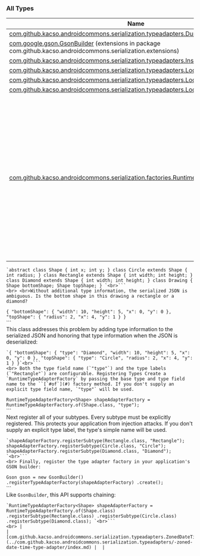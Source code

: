 

### All Types

| Name | Summary |
|---|---|
| [com.github.kacso.androidcommons.serialization.typeadapters.DurationTypeAdapter](../com.github.kacso.androidcommons.serialization.typeadapters/-duration-type-adapter/index.md) |  |
| [com.google.gson.GsonBuilder](../com.github.kacso.androidcommons.serialization.extensions/com.google.gson.-gson-builder/index.md) (extensions in package com.github.kacso.androidcommons.serialization.extensions) |  |
| [com.github.kacso.androidcommons.serialization.typeadapters.InstantTypeAdapter](../com.github.kacso.androidcommons.serialization.typeadapters/-instant-type-adapter/index.md) |  |
| [com.github.kacso.androidcommons.serialization.typeadapters.LocalDateTimeTypeAdapter](../com.github.kacso.androidcommons.serialization.typeadapters/-local-date-time-type-adapter/index.md) |  |
| [com.github.kacso.androidcommons.serialization.typeadapters.LocalDateTypeAdapter](../com.github.kacso.androidcommons.serialization.typeadapters/-local-date-type-adapter/index.md) |  |
| [com.github.kacso.androidcommons.serialization.typeadapters.LocalTimeTypeAdapter](../com.github.kacso.androidcommons.serialization.typeadapters/-local-time-type-adapter/index.md) |  |
| [com.github.kacso.androidcommons.serialization.factories.RuntimeTypeAdapterFactory](../com.github.kacso.androidcommons.serialization.factories/-runtime-type-adapter-factory/index.md) | Adapts values whose runtime type may differ from their declaration type. This is necessary when a field's type is not the same type that GSON should create when deserializing that field. For example, consider these types:

```
`abstract class Shape { int x; int y; } class Circle extends Shape { int radius; } class Rectangle extends Shape { int width; int height; } class Diamond extends Shape { int width; int height; } class Drawing { Shape bottomShape; Shape topShape; } `<br>```
<br> <br>Without additional type information, the serialized JSON is ambiguous. Is the bottom shape in this drawing a rectangle or a diamond?

```
`{ "bottomShape": { "width": 10, "height": 5, "x": 0, "y": 0 }, "topShape": { "radius": 2, "x": 4, "y": 1 } }`<br>```
<br> This class addresses this problem by adding type information to the serialized JSON and honoring that type information when the JSON is deserialized:

```
`{ "bottomShape": { "type": "Diamond", "width": 10, "height": 5, "x": 0, "y": 0 }, "topShape": { "type": "Circle", "radius": 2, "x": 4, "y": 1 } }`<br>```
<br> Both the type field name (`"type"`) and the type labels (`"Rectangle"`) are configurable. Registering Types Create a `RuntimeTypeAdapterFactory` by passing the base type and type field name to the ``[`#of`](#) factory method. If you don't supply an explicit type field name, `"type"` will be used.

```
`RuntimeTypeAdapterFactory<Shape> shapeAdapterFactory = RuntimeTypeAdapterFactory.of(Shape.class, "type"); `<br>```
<br> Next register all of your subtypes. Every subtype must be explicitly registered. This protects your application from injection attacks. If you don't supply an explicit type label, the type's simple name will be used.

```
`shapeAdapterFactory.registerSubtype(Rectangle.class, "Rectangle"); shapeAdapterFactory.registerSubtype(Circle.class, "Circle"); shapeAdapterFactory.registerSubtype(Diamond.class, "Diamond"); `<br>```
<br> Finally, register the type adapter factory in your application's GSON builder:

```
`Gson gson = new GsonBuilder() .registerTypeAdapterFactory(shapeAdapterFactory) .create(); `<br>```
<br> Like `GsonBuilder`, this API supports chaining:

```
`RuntimeTypeAdapterFactory<Shape> shapeAdapterFactory = RuntimeTypeAdapterFactory.of(Shape.class) .registerSubtype(Rectangle.class) .registerSubtype(Circle.class) .registerSubtype(Diamond.class); `<br>```
<br> |
| [com.github.kacso.androidcommons.serialization.typeadapters.ZonedDateTimeTypeAdapter](../com.github.kacso.androidcommons.serialization.typeadapters/-zoned-date-time-type-adapter/index.md) |  |
